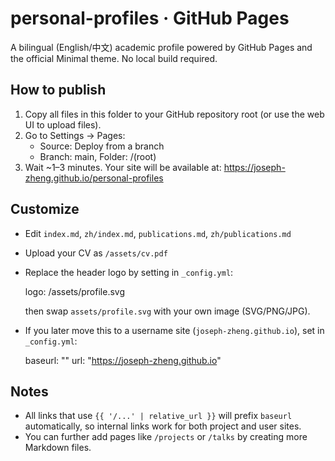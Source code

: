 # personal-profiles · GitHub Pages

A bilingual (English/中文) academic profile powered by GitHub Pages and the official Minimal theme. No local build required.

## How to publish
1) Copy all files in this folder to your GitHub repository root (or use the web UI to upload files).
2) Go to Settings → Pages:
   - Source: Deploy from a branch
   - Branch: main, Folder: /(root)
3) Wait ~1–3 minutes. Your site will be available at:
   https://joseph-zheng.github.io/personal-profiles

## Customize
- Edit `index.md`, `zh/index.md`, `publications.md`, `zh/publications.md`
- Upload your CV as `/assets/cv.pdf`
- Replace the header logo by setting in `_config.yml`:
  
  logo: /assets/profile.svg
  
  then swap `assets/profile.svg` with your own image (SVG/PNG/JPG).
- If you later move this to a username site (`joseph-zheng.github.io`), set in `_config.yml`:
  
  baseurl: ""
  url: "https://joseph-zheng.github.io"

## Notes
- All links that use `{{ '/...' | relative_url }}` will prefix `baseurl` automatically, so internal links work for both project and user sites.
- You can further add pages like `/projects` or `/talks` by creating more Markdown files.

